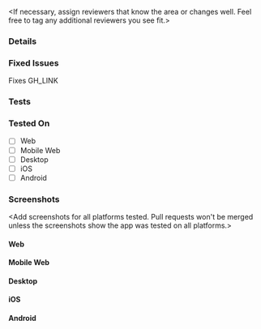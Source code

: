<If necessary, assign reviewers that know the area or changes well. Feel free to tag any additional reviewers you see fit.>

### Details
<Explanation of the change or anything fishy that is going on>

### Fixed Issues
<Please replace GH_LINK with the link to the GitHub issue this Pull Request is fixing>
Fixes GH_LINK

### Tests
<!--- 
Add a numbered list of manual tests you performed that validates your changes work on all platforms, and that there are no regressions present.
Add any additional test steps if test steps are unique to a particular platform.
Manual test steps should be written so that your reviewer can repeat and verify one or more expected outcomes.

For example:
1. Click on the text input to bring it into focus
2. Upload an image via copy paste
3. Verify a modal appears displaying a preview of that image 
--->

### Tested On

- [ ] Web
- [ ] Mobile Web
- [ ] Desktop
- [ ] iOS
- [ ] Android

### Screenshots
<Add screenshots for all platforms tested. Pull requests won't be merged unless the screenshots show the app was tested on all platforms.>

#### Web
<!-- Insert screenshots of your changes on the web platform or write "no changes"-->

#### Mobile Web
<!-- Insert screenshots of your changes on the web platform (from a mobile browser) or write "no changes"-->

#### Desktop
<!-- Insert screenshots of your changes on the desktop platform or write "no changes"-->

#### iOS
<!-- Insert screenshots of your changes on the iOS platform or write "no changes"-->

#### Android
<!-- Insert screenshots of your changes on the Android platform or write "no changes"-->
